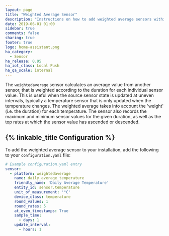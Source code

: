 ```yaml
---
layout: page
title: "Weighted Average Sensor"
description: "Instructions on how to add weighted average sensors within Home Assistant."
date: 2019-06-01 01:00
sidebar: true
comments: false
sharing: true
footer: true
logo: home-assistant.png
ha_category:
  - Sensor
ha_release: 0.95
ha_iot_class: Local Push
ha_qa_scale: internal
---
```


The `weightedaverage` sensor calculates an average value from another sensor, that is weighted according to the duration for each individual sensor value.
This is useful when the source sensor state is updated at uneven intervals, typically a temperature sensor that is only updated when the temperature changes. The weighted average takes into account the 'weight' (i.e. the duration) for each temperature.
The sensor also records the maximum and minimum sensor values for the given duration, as well as the top rates at which the sensor value has ascended or descended.


## {% linkable_title Configuration %}

To add the weighted average sensor to your installation, add the following to your `configuration.yaml` file:

```yaml
# Example configuration.yaml entry
sensor:
  - platform: weightedaverage
    name: daily_average_temperature
    friendly_name: 'Daily Average Temperature'
    entity_id: sensor.temperature
    unit_of_measurement: '°C'
    device_class: temperature
    round_values: 1
    round_rates: 5
    at_even_timestamps: True
    sample_time:
      - days: 1
    update_interval:
      - hours: 1
```
